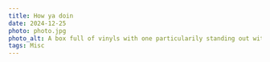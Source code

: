 ```yaml
---
title: How ya doin
date: 2024-12-25
photo: photo.jpg
photo_alt: A box full of vinyls with one particularily standing out with the writing "Comment ça va" which means how are you doing in french
tags: Misc
---
```

